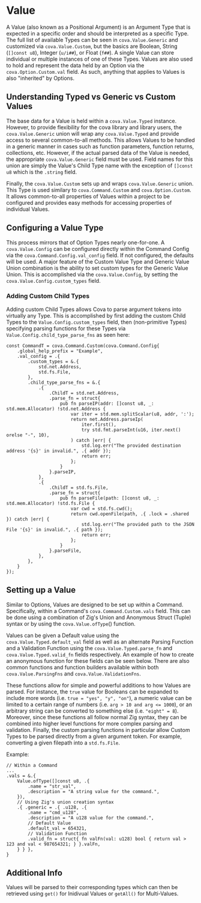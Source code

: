 # Value
A Value (also known as a Positional Argument) is an Argument Type that is expected in a specific order and should be interpreted as a specific Type. The full list of available Types can be seen in `cova.Value.Generic` and customized via `cova.Value.Custom`, but the basics are Boolean, String (`[]const u8`), Integer (`u/i##`), or Float (`f##`). A single Value can store individual or multiple instances of one of these Types. Values are also used to hold and represent the data held by an Option via the `cova.Option.Custom.val` field. As such, anything that applies to Values is also "inherited" by Options.

## Understanding Typed vs Generic vs Custom Values
The base data for a Value is held within a `cova.Value.Typed` instance. However, to provide flexibility for the cova library and library users, the `cova.Value.Generic` union will wrap any `cova.Value.Typed` and provide access to several common-to-all methods. This allows Values to be handled in a generic manner in cases such as function parameters, function returns, collections, etc. However, if the actual parsed data of the Value is needed, the appropriate `cova.Value.Generic` field must be used. Field names for this union are simply the Value's Child Type name with the exception of `[]const u8` which is the `.string` field.

Finally, the `cova.Value.Custom` sets up and wraps `cova.Value.Generic` union. This Type is used similary to `cova.Command.Custom` and `cova.Option.Custom`. It allows common-to-all properties of Values within a project to be configured and provides easy methods for accessing properties of individual Values. 

## Configuring a Value Type
This process mirrors that of Option Types nearly one-for-one. A `cova.Value.Config` can be configured directly within the Command Config via the `cova.Command.Config.val_config` field. If not configured, the defaults will be used. A major feature of the Custom Value Type and Generic Value Union combination is the ability to set custom types for the Generic Value Union. This is accomplished via the `cova.Value.Config`, by setting the `cova.Value.Config.custom_types` field.

### Adding Custom Child Types
Adding custom Child Types allows Cova to parse argument tokens into virtually any Type. This is accomplished by first adding the custom Child Types to the `Value.Config.custom_types` field, then (non-primitive Types) specifying parsing functions for these Types via `Value.Config.child_type_parse_fns` as seen here:
```zig
const CommandT = cova.Command.Custom(cova.Command.Config{
    .global_help_prefix = "Example",
    .val_config = .{
        .custom_types = &.{ 
            std.net.Address,
            std.fs.File,
        },
        .child_type_parse_fns = &.{ 
            .{
                .ChildT = std.net.Address,
                .parse_fn = struct{
                    pub fn parseIP(addr: []const u8, _: std.mem.Allocator) !std.net.Address {
                        var iter = std.mem.splitScalar(u8, addr, ':');
                        return net.Address.parseIp(
                            iter.first(), 
                            try std.fmt.parseInt(u16, iter.next() orelse "-", 10), 
                        ) catch |err| {
                            std.log.err("The provided destination address '{s}' in invalid.", .{ addr }); 
                            return err;
                        };
                    }
                }.parseIP,
            },
            .{
                .ChildT = std.fs.File,
                .parse_fn = struct{
                    pub fn parseFile(path: []const u8, _: std.mem.Allocator) !std.fs.File {
                        var cwd = std.fs.cwd();
                        return cwd.openFile(path, .{ .lock = .shared }) catch |err| {
                            std.log.err("The provided path to the JSON File '{s}' in invalid.", .{ path }); 
                            return err;
                        };
                    }
                }.parseFile,
            },
        },
    }   
});
```

## Setting up a Value
Similar to Options, Values are designed to be set up within a Command. Specifically, within a Command's `cova.Command.Custom.vals` field. This can be done using a combination of Zig's Union and Anonymous Struct (Tuple) syntax or by using the `cova.Value.ofType`() function.

Values can be given a Default value using the `cova.Value.Typed.default_val` field as well as an alternate Parsing Function and a Validation Function using the `cova.Value.Typed.parse_fn` and `cova.Value.Typed.valid_fn` fields respectively. An example of how to create an anonymous function for these fields can be seen below. There are also common functions and function builders available within both `cova.Value.ParsingFns` and `cova.Value.ValidationFns`. 

These functions allow for simple and powerful additions to how Values are parsed. For instance, the `true` value for Booleans can be expanded to include more words (i.e. `true = "yes", "y", "on"`), a numeric value can be limited to a certain range of numbers (i.e. `arg > 10 and arg <= 1000`), or an arbitrary string can be converted to something else (i.e. `"eight" = 8`). Moreover, since these functions all follow normal Zig syntax, they can be combined into higher level functions for more complex parsing and validation. Finally, the custom parsing functions in particular allow Custom Types to be parsed directly from a given argument token. For example, converting a given filepath into a `std.fs.File`.

Example:
```zig
// Within a Command
...
.vals = &.{
    Value.ofType([]const u8, .{
        .name = "str_val",
        .description = "A string value for the command.",
    }),
	// Using Zig's union creation syntax
    .{ .generic = .{ .u128, .{
        .name = "cmd_u128",
        .description = "A u128 value for the command.",
        // Default Value
        .default_val = 654321,
        // Validation Function
        .valid_fn = struct{ fn valFn(val: u128) bool { return val > 123 and val < 987654321; } }.valFn,
    } } },
}
```

## Additional Info 
Values will be parsed to their corresponding types which can then be retrieved using `get()` for Inidivual Values or `getAll()` for Multi-Values. 
